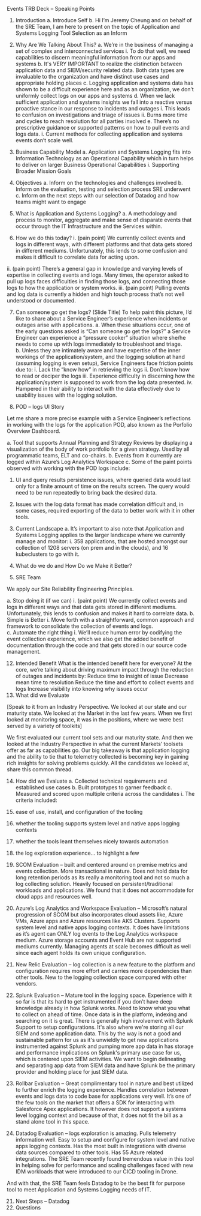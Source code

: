 Events TRB Deck – Speaking Points

1. Introduction
   a. Introduce Self
   b. Hi I’m Jeremy Cheung and on behalf of the SRE Team, I am here to present on the topic of Application and Systems Logging Tool Selection as an Inform

2. Why Are We Talking About This?
   a. We’re in the business of managing a set of complex and interconnected services
   i. To do that well, we need capabilities to discern meaningful information from our apps and systems
   b. It's VERY IMPORTANT to realize the distinction between application data and SIEM/security related data. Both data types are invaluable to the organization and have distinct use cases and appropriate holding places
   c. Logging application and systems data has shown to be a difficult experience here and as an organization, we don’t uniformly collect logs on our apps and systems
   d. When we lack sufficient application and systems insights we fall into a reactive versus proactive stance in our response to incidents and outages
   i. This leads to confusion on investigations and triage of issues
   ii. Burns more time and cycles to reach resolution for all parties involved
   e. There’s no prescriptive guidance or supported patterns on how to pull events and logs data.
   i. Current methods for collecting application and systems events don’t scale well.

3. Business Capability Model
   a. Application and Systems Logging fits into Information Technology as an Operational Capability which in turn helps to deliver on larger Business Operational Capabilities
   i. Supporting Broader Mission Goals

4. Objectives
   a. Inform on the technologies and challenges involved
   b. Inform on the evaluation, testing and selection process SRE underwent
   c. Inform on the next steps with our selection of Datadog and how teams might want to engage

5. What is Application and Systems Logging?
   a. A methodology and process to monitor, aggregate and make sense of disparate events that occur through the IT Infrastructure and the Services within.

6. How we do this today?
   i. (pain point) We currently collect events and logs in different ways, with different platforms and that data gets stored in different mediums. Unfortunately, this lends to some confusion and makes it difficult to correlate data for acting upon.

ii. (pain point) There’s a general gap in knowledge and varying levels of expertise in collecting events and logs. Many times, the operator asked to pull up logs faces difficulties in finding those logs, and connecting those logs to how the application or system works.
iii. (pain point) Pulling events and log data is currently a hidden and high touch process that’s not well understood or documented.

7. Can someone go get the logs? (Slide Title)
   To help paint this picture, I’d like to share about a Service Engineer’s experience when incidents or outages arise with applications.
   a. When these situations occur, one of the early questions asked is “Can someone go get the logs?” a Service Engineer can experience a “pressure cooker” situation where she/he needs to come up with logs immediately to troubleshoot and triage.  
   b. Unless they are intimately aware and have expertise of the inner workings of the application/system, and the logging solution at hand (assuming logging is even setup), Service Engineers face friction points due to:
   i. Lack the “know how” in retrieving the logs
   ii. Don’t know how to read or deciper the logs
   iii. Experience difficulty in discerning how the application/system is supposed to work from the log data presented.
   iv. Hampered in their ability to interact with the data effectively due to usability issues with the logging solution.

8. POD – logs UI Story

Let me share a more precise example with a Service Engineer’s reflections in working with the logs for the application POD, also known as the Porfolio Overview Dashboard.

a. Tool that supports Annual Planning and Strategy Reviews by displaying a visualization of the body of work portfolio for a given strategy. Used by all programmatic teams, ELT and co-chairs.
b. Events from it currently are logged within Azure’s Log Analytics Workspace
c. Some of the paint points observed with working with the POD logs include:

1. UI and query results persistence issues, where queried data would last only for a finite amount of time on the results screen. The query would need to be run repeatedly to bring back the desired data.
2. Issues with the log data format has made correlation difficult and, in some cases, required exporting of the data to better work with it in other tools.

3. Current Landscape
   a. It’s important to also note that Application and Systems Logging applies to the larger landscape where we currently manage and monitor:
   i. 358 applications, that are hosted amongst our collection of 1208 servers (on prem and in the clouds), and 16 kubeclusters to go with it.

4. What do we do and How Do we Make it Better?
5. SRE Team

We apply our Site Reliability Engineering Principles.

a. Stop doing it (if we can)
i. (paint point) We currently collect events and logs in different ways and that data gets stored in different mediums. Unfortunately, this lends to confusion and makes it hard to correlate data.
b. Simple is Better
i. Move forth with a straightforward, common approach and framework to consolidate the collection of events and logs.  
c. Automate the right thing
i. We’ll reduce human error by codifying the event collection experience, which we also get the added benefit of documentation through the code and that gets stored in our source code management.

12. Intended Benefit
    What is the intended benefit here for everyone? At the core, we’re talking about driving maximum impact through the reduction of outages and incidents by:
    Reduce time to insight of issue
    Decrease mean time to resolution
    Reduce the time and effort to collect events and logs
    Increase visibility into knowing why issues occur
13. What did we Evaluate

[Speak to it from an Industry Perspective. We looked at our state and our maturity state. We looked at the Market in the last few years. When we first looked at monitoring space, it was in the positions, where we were best served by a variety of toolkits]

We first evaluated our current tool sets and our maturity state. And then we looked at the Industry Perspective in what the current Markets’ toolsets offer as far as capabilities go. Our big takeaway is that application logging and the ability to tie that to telemetry collected is becoming key in gaining rich insights for solving problems quickly. All the candidates we looked at, share this common thread.

14. How did we Evaluate
    a. Collected technical requirements and established use cases
    b. Built prototypes to garner feedback
    c. Measured and scored upon multiple criteria across the candidates
    i. The criteria included:
1. ease of use, install, and configuration of the tooling
1. whether the tooling supports system level and native apps logging contexts
1. whether the tools leant themselves nicely towards automation
1. the log exploration experience… to highlight a few

1. SCOM Evaluation – built and centered around on premise metrics and events collection. More transactional in nature. Does not hold data for long retention periods as its really a monitoring tool and not so much a log collecting solution. Heavily focused on persistent/traditional workloads and applications. We found that it does not accommodate for cloud apps and resources well.
1. Azure’s Log Analytics and Workspace Evaluation – Microsoft’s natural progression of SCOM but also incorporates cloud assets like, Azure VMs, Azure apps and Azure resources like AKS Clusters. Supports system level and native apps logging contexts. It does have limitations as it’s agent can ONLY log events to the Log Analytics workspace medium. Azure storage accounts and Event Hub are not supported mediums currently. Managing agents at scale becomes difficult as well since each agent holds its own unique configuration.
1. New Relic Evaluation – log collection is a new feature to the platform and configuration requires more effort and carries more dependencies than other tools. New to the logging collection space compared with other vendors.
1. Splunk Evaluation – Mature tool in the logging space. Experience with it so far is that its hard to get instrumented if you don’t have deep knowledge already in how Splunk works. Need to know what you what to collect on ahead of time. Once data is in the platform, indexing and searching on it is great. There is generally high involvement with Splunk Support to setup configurations. It's also where we're storing all our SIEM and some application data. This by the way is not a good and sustainable pattern for us as it's unwieldly to get new applications instrumented against Splunk and pumping more app data in has storage and performance implications on Splunk's primary use case for us, which is centered upon SIEM activities. We want to begin delineating and separating app data from SIEM data and have Splunk be the primary provider and holding place for just SIEM data.
1. Rollbar Evaluation – Great complimentary tool in nature and best utilized to further enrich the logging experience. Handles correlation between events and logs data to code base for applications very well. It’s one of the few tools on the market that offers a SDK for interacting with Salesforce Apex applications. It however does not support a systems level logging context and because of that, it does not fit the bill as a stand alone tool in this space.
1. Datadog Evaluation – logs exploration is amazing. Pulls telemetry information well. Easy to setup and configure for system level and native apps logging contexts. Has the most built in integrations with diverse data sources compared to other tools. Has 55 Azure related integrations. The SRE Team recently found tremendous value in this tool in helping solve for performance and scaling challenges faced with new IDM workloads that were introduced to our CICD tooling in Drone.

And with that, the SRE Team feels Datadog to be the best fit for purpose tool to meet Application and Systems Logging needs of IT.

21. Next Steps – Datadog
22. Questions
